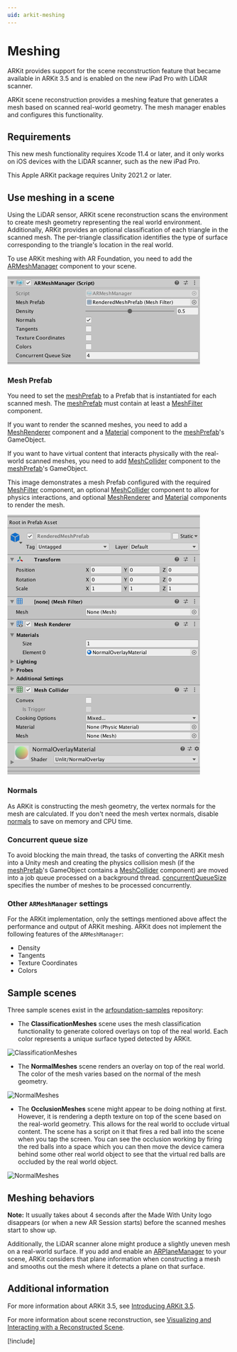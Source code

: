 ```yaml
---
uid: arkit-meshing
---
```

# Meshing

ARKit provides support for the scene reconstruction feature that became available in ARKit 3.5 and is enabled on the new iPad Pro with LiDAR scanner.

ARKit scene reconstruction provides a meshing feature that generates a mesh based on scanned real-world geometry. The mesh manager enables and configures this functionality.

## Requirements

This new mesh functionality requires Xcode 11.4 or later, and it only works on iOS devices with the LiDAR scanner, such as the new iPad Pro.

This Apple ARKit package requires Unity 2021.2 or later.

## Use meshing in a scene

Using the LiDAR sensor, ARKit scene reconstruction scans the environment to create mesh geometry representing the real world environment. Additionally, ARKit provides an optional classification of each triangle in the scanned mesh. The per-triangle classification identifies the type of surface corresponding to the triangle's location in the real world.

To use ARKit meshing with AR Foundation, you need to add the [ARMeshManager](https://docs.unity3d.com/Packages/com.unity.xr.arfoundation@5.0/api/UnityEngine.XR.ARFoundation.ARMeshManager.html) component to your scene.

![ARFoundation ARMeshManager component](images/arfoundation-mesh-manager.png)

### Mesh Prefab

You need to set the [meshPrefab](https://docs.unity3d.com/Packages/com.unity.xr.arfoundation@5.0/api/UnityEngine.XR.ARFoundation.ARMeshManager.html#UnityEngine_XR_ARFoundation_ARMeshManager_meshPrefab) to a Prefab that is instantiated for each scanned mesh. The [meshPrefab](https://docs.unity3d.com/Packages/com.unity.xr.arfoundation@5.0/api/UnityEngine.XR.ARFoundation.ARMeshManager.html#UnityEngine_XR_ARFoundation_ARMeshManager_meshPrefab) must contain at least a [MeshFilter](xref:UnityEngine.MeshFilter) component.

If you want to render the scanned meshes, you need to add a [MeshRenderer](xref:UnityEngine.MeshRenderer) component and a [Material](xref:UnityEngine.Material) component to the [meshPrefab](https://docs.unity3d.com/Packages/com.unity.xr.arfoundation@5.0/api/UnityEngine.XR.ARFoundation.ARMeshManager.html#UnityEngine_XR_ARFoundation_ARMeshManager_meshPrefab)'s GameObject.

If you want to have virtual content that interacts physically with the real-world scanned meshes, you need to add [MeshCollider](xref:UnityEngine.MeshCollider) component to the [meshPrefab](https://docs.unity3d.com/Packages/com.unity.xr.arfoundation@5.0/api/UnityEngine.XR.ARFoundation.ARMeshManager.html#UnityEngine_XR_ARFoundation_ARMeshManager_meshPrefab)'s GameObject.

This image demonstrates a mesh Prefab configured with the required [MeshFilter](xref:UnityEngine.MeshFilter) component, an optional [MeshCollider](xref:UnityEngine.MeshCollider) component to allow for physics interactions, and optional [MeshRenderer](xref:UnityEngine.MeshRenderer) and [Material](xref:UnityEngine.Material) components to render the mesh.

![Mesh prefab example](images/arfoundation-mesh-prefab.png)

### Normals

As ARKit is constructing the mesh geometry, the vertex normals for the mesh are calculated. If you don't need the mesh vertex normals, disable [normals](https://docs.unity3d.com/Packages/com.unity.xr.arfoundation@5.0/api/UnityEngine.XR.ARFoundation.ARMeshManager.html#UnityEngine_XR_ARFoundation_ARMeshManager_normals) to save on memory and CPU time.

### Concurrent queue size

To avoid blocking the main thread, the tasks of converting the ARKit mesh into a Unity mesh and creating the physics collision mesh (if the [meshPrefab](https://docs.unity3d.com/Packages/com.unity.xr.arfoundation@5.0/api/UnityEngine.XR.ARFoundation.ARMeshManager.html#UnityEngine_XR_ARFoundation_ARMeshManager_meshPrefab)'s GameObject contains a [MeshCollider](xref:UnityEngine.MeshCollider) component) are moved into a job queue processed on a background thread. [concurrentQueueSize](https://docs.unity3d.com/Packages/com.unity.xr.arfoundation@5.0/api/UnityEngine.XR.ARFoundation.ARMeshManager.html#UnityEngine_XR_ARFoundation_ARMeshManager_concurrentQueueSize) specifies the number of meshes to be processed concurrently.

### Other `ARMeshManager` settings

For the ARKit implementation, only the settings mentioned above affect the performance and output of ARKit meshing. ARKit does not implement the following features of the `ARMeshManager`:

- Density
- Tangents
- Texture Coordinates
- Colors

## Sample scenes

Three sample scenes exist in the [arfoundation-samples](https://github.com/Unity-Technologies/arfoundation-samples) repository:

- The **ClassificationMeshes** scene uses the mesh classification functionality to generate colored overlays on top of the real world. Each color represents a unique surface typed detected by ARKit.

![ClassificationMeshes](images/arfoundation-arkit-classified-meshing.gif)

- The **NormalMeshes** scene renders an overlay on top of the real world. The color of the mesh varies based on the normal of the mesh geometry.

![NormalMeshes](images/arfoundation-arkit-normal-meshing.gif)

- The **OcclusionMeshes** scene might appear to be doing nothing at first. However, it is rendering a depth texture on top of the scene based on the real-world geometry. This allows for the real world to occlude virtual content. The scene has a script on it that fires a red ball into the scene when you tap the screen. You can see the occlusion working by firing the red balls into a space which you can then move the device camera behind some other real world object to see that the virtual red balls are occluded by the real world object.

![NormalMeshes](images/arfoundation-arkit-occlusion-meshing.gif)

## Meshing behaviors

**Note:** It usually takes about 4 seconds after the Made With Unity logo disappears (or when a new AR Session starts) before the scanned meshes start to show up.

Additionally, the LiDAR scanner alone might produce a slightly uneven mesh on a real-world surface. If you add and enable an [ARPlaneManager](https://docs.unity3d.com/Packages/com.unity.xr.arfoundation@5.0/api/UnityEngine.XR.ARFoundation.ARPlaneManager.html) to your scene, ARKit considers that plane information when constructing a mesh and smooths out the mesh where it detects a plane on that surface.

## Additional information

For more information about ARKit 3.5, see [Introducing ARKit 3.5](https://developer.apple.com/augmented-reality/arkit/).

For more information about scene reconstruction, see [Visualizing and Interacting with a Reconstructed Scene](https://developer.apple.com/documentation/arkit/world_tracking/visualizing_and_interacting_with_a_reconstructed_scene?language=objc).

[!include[](snippets/apple-arkit-trademark.md)]
